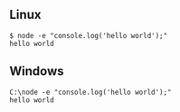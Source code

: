 

## Linux

```
$ node -e "console.log('hello world');"
hello world
```

## Windows

```
C:\node -e "console.log('hello world');"
hello world
```